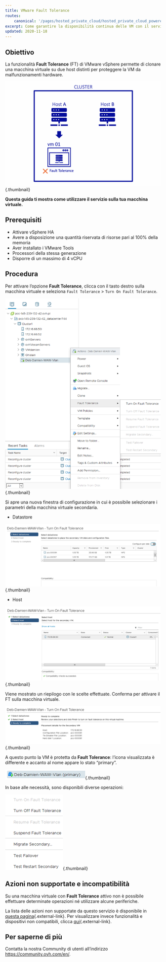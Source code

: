 ```yaml
---
title: VMware Fault Tolerance
routes:
    canonical: '/pages/hosted_private_cloud/hosted_private_cloud_powered_by_vmware/vmware_fault_tolerance'
excerpt: Come garantire la disponibilità continua delle VM con il servizio Fault Tolerance
updated: 2020-11-18
---
```



## Obiettivo

La funzionalità **Fault Tolerance** (FT) di VMware vSphere permette di clonare una macchina virtuale su due host distinti per proteggere la VM da malfunzionamenti hardware.

![Fault Tolerance](images/FT10v2.gif){.thumbnail}

**Questa guida ti mostra come utilizzare il servizio sulla tua macchina virtuale.**

## Prerequisiti

- Attivare vSphere HA
- Avere a disposizione una quantità riservata di risorse pari al 100% della memoria
- Aver installato i VMware Tools
- Processori della stessa generazione
- Disporre di un massimo di 4 vCPU

## Procedura

Per attivare l’opzione **Fault Tolerance**, clicca con il tasto destro sulla macchina virtuale e seleziona `Fault Tolerance` > `Turn On Fault Tolerance`.

![Fault Tolerance](images/FT.png){.thumbnail}

Si apre una nuova finestra di configurazione in cui è possibile selezionare i parametri della macchina virtuale secondaria.

- Datastore

![Fault Tolerance](images/FT1.png){.thumbnail}

- Host 

![Fault Tolerance](images/FT2.png){.thumbnail}

Viene mostrato un riepilogo con le scelte effettuate. Conferma per attivare il FT sulla macchina virtuale.

![Fault Tolerance](images/FT3.png){.thumbnail}

A questo punto la VM è protetta da **Fault Tolerance**\: l’icona visualizzata è differente e accanto al nome appare lo stato “primary”.

![Fault Tolerance](images/FT4.png){.thumbnail}

In base alle necessità, sono disponibili diverse operazioni:

![Fault Tolerance](images/FT5.png){.thumbnail}

## Azioni non supportate e incompatibilità

Su una macchina virtuale con **Fault Tolerance** attivo non è possibile effettuare determinate operazioni né utilizzare alcune periferiche.

La lista delle azioni non supportate da questo servizio è disponibile in [questa pagina](https://docs.vmware.com/en/VMware-vSphere/6.7/com.vmware.vsphere.avail.doc/GUID-F5264795-11DA-4242-B774-8C3450997033.html){.external-link}. Per visualizzare invece funzionalità e dispositivi non compatibili, clicca [qui](https://docs.vmware.com/en/VMware-vSphere/6.7/com.vmware.vsphere.avail.doc/GUID-C1749AD4-70E2-406C-864C-719F54BF1BC1.html){.external-link}.

## Per saperne di più

Contatta la nostra Community di utenti all’indirizzo <https://community.ovh.com/en/>.
